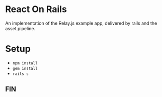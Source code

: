 # React On Rails
An implementation of the Relay.js example app, delivered by rails and the asset pipeline.

# Setup

* `npm install`
* `gem install`
* `rails s`

## FIN
